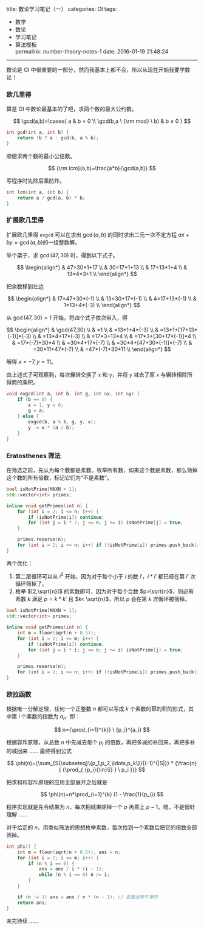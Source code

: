 title: 数论学习笔记（一）
categories: OI
tags: 
  - 数学
  - 数论
  - 学习笔记
  - 算法模板  
permalink: number-theory-notes-1
date: 2016-01-19 21:48:24
---

数论是 OI 中很重要的一部分，然而我基本上都不会，所以从现在开始我要学数论！

<!-- more -->

### 欧几里得
算是 OI 中数论最基本的了吧，求两个数的最大公约数。

$$ \gcd(a,b)=\cases{ a & b = 0 \\ \gcd(b,a \ {\rm mod} \ b) & b ≠ 0 } $$

```cpp
int gcd(int a, int b) {
	return !b ? a : gcd(b, a % b);
}
```

顺便求两个数的最小公倍数。

$$ {\rm lcm}(a,b)=\frac{a*b}{\gcd(a,b)} $$

写程序时先除后乘防炸。

```cpp
int lcm(int a, int b) {
	return a / gcd(a, b) * b;
}
```

### 扩展欧几里得
扩展欧几里得 `exgcd` 可以在求出 $\gcd(a,b)$ 的同时求出二元一次不定方程 $ax+by=\gcd(a,b)$的一组整数解。

举个栗子，求 $\gcd(47,30)$ 时，得到以下式子。

$$
\begin{align*}
& 47=30*1+17 \\
& 30=17*1+13 \\
& 17=13*1+4  \\
& 13=4*3+1   \\
\end{align*}
$$

把余数移到左边

$$
\begin{align*}
& 17=47+30*(-1) \\
& 13=30+17*(-1) \\
& 4=17+13*(-1)  \\
& 1=13+4*(-3)   \\
\end{align*}
$$

从 $\gcd(47,30)=1$ 开始，将四个式子依次带入，得

$$
\begin{align*}
& \gcd(47,30)             \\
& =1                      \\
& =13*1+4*(-3)            \\
& =13*1+[17+13*(-1)]*(-3) \\
& =13*4+17*(-3)           \\
& =17*3+13*4              \\
& =17*3+[30+17*(-1)]*4    \\
& =17*(-7)+30*4           \\
& =30*4+17*(-7)           \\
& =30*4+[47+30*(-1)]*(-7) \\
& =30*11+47*(-7)          \\
& =47*(-7)+30*11          \\
\end{align*}
$$

解得 $x=-7,y=11$。

由上述式子可观察到，每次辗转交换了 `x` 和 `y`，并将 `y` 减去了原 `x` 与辗转相除所得商的乘积。

```cpp
void exgcd(int a, int b, int g, int &x, int &y) {
	if (b == 0) {
		x = 1, y = 0;
		g = a;
	} else {
		exgcd(b, a % b, g, y, x);
		y -= x * (a / b);
	}
}
```

### Eratosthenes 筛法
在筛选之前，先认为每个数都是素数。枚举所有数，如果这个数是素数，那么筛掉这个数的所有倍数，标记它们为“不是素数”。

```cpp
bool isNotPrime[MAXN + 1];
std::vector<int> primes;

inline void getPrimes(int n) {
	for (int i = 2; i <= n; i++) {
		if (isNotPrime[i]) continue;
		for (int j = i * 2; j <= n; j += i) isNotPrime[j] = true;
	}

	primes.reserve(n);
	for (int i = 2; i <= n; i++) if (!isNotPrime[i]) primes.push_back(i);
}
```

两个优化：
1. 第二层循环可以从 $i^2$ 开始，因为对于每个小于 $i$ 的数 $i'$，$i*i'$ 都已经在第 $i'$ 次循环筛掉了。
2. 枚举 $[2,\sqrt{n}]$ 的素数即可，因为对于每个合数 $p>\sqrt{n}$，则必有素数 $k$ 满足 $p=k*k'$ 且 $k< \sqrt{n}$，所以 $p$ 会在第 $k$ 次循环被筛掉。

```cpp
bool isNotPrime[MAXN + 1];
std::vector<int> primes;

inline void getPrimes(int n) {
	int m = floor(sqrt(n + 0.5));
	for (int i = 2; i <= m; i++) {
		if (isNotPrime[i]) continue;
		for (int j = i * i; j <= n; j += i) isNotPrime[j] = true;
	}

	primes.reserve(n);
	for (int i = 2; i <= n; i++) if (!isNotPrime[i]) primes.push_back(i);
}
```

### 欧拉函数
根据唯一分解定理，任何一个正整数 $n$ 都可以写成 $k$ 个素数的幂的积的形式，其中第 $i$ 个素数的指数为 $a_i$。即：

$$ n={\prod_{i=1}^{k}} \ {p_i}^{a_i} $$

根据容斥原理，从总数 $n$ 中先减去每个 $p_i$ 的倍数，再把多减的补回来，再把多补的减回来 …… 最终得到公式

$$ \phi(n)={\sum_{S{\subseteq}\{p_1,p_2,\ldots,p_k\}}{(-1)^{|S|}} *  {\frac{n}{ {\prod_{ {p_i}{\in}S} } \ p_i }}} $$

把求和和容斥原理的应用全部展开之后就是

$$ \phi(n)=n*\prod_{i=1}^{k} (1 - \frac{1}{p_i}) $$

程序实现就是先令结果为 $n$，每次把结果除掉一个 $p$ 再乘上 $p-1$。嗯，不是很好理解 ……

对于给定的 $n$，用类似筛法的思想枚举素数，每次找到一个素数后把它的倍数全部筛掉。

```cpp
int phi() {
	int m = floor(sqrt(n + 0.5)), ans = n;
	for (int i = 2; i <= m; i++) {
		if (n % i == 0) {
			ans = ans / i * (i - 1);
			while (n % i == 0) n /= i;
		}
	}

	if (n != 1) ans = ans / n * (n - 1); // 前面没筛干净的
	return ans;
}
```

未完待续 ……
